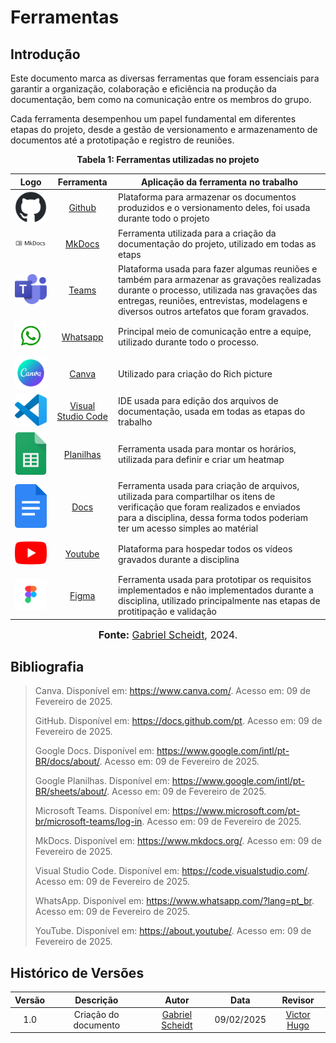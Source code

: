 # Ferramentas 

## Introdução

Este documento marca as diversas ferramentas que foram essenciais para garantir a organização, colaboração e eficiência na produção da documentação, bem como na comunicação entre os membros do grupo.

Cada ferramenta desempenhou um papel fundamental em diferentes etapas do projeto, desde a gestão de versionamento e armazenamento de documentos até a prototipação e registro de reuniões. 

<div style="text-align: center">
<p><b>Tabela 1: Ferramentas utilizadas no projeto</b></p>
</div>


| Logo | Ferramenta | Aplicação da ferramenta no trabalho |
| :-----: | :----: | ----------- |
| <img src="https://github.com/Requisitos-de-Software/2024.2-Sympla/raw/main/docs/assets/ferramentas/github.png" width=75px> | [Github](https://docs.github.com/pt) | Plataforma para armazenar os documentos produzidos e o versionamento deles, foi usada durante todo o projeto |
| <img style="border-radius: 25%" src="https://github.com/Requisitos-de-Software/2024.2-Sympla/raw/main/docs/assets/ferramentas/mkdocs.png" width=150px> | [MkDocs](https://www.mkdocs.org/) | Ferramenta utilizada para a criação da documentação do projeto, utilizado em todas as etaps |
| <img src="https://github.com/Requisitos-de-Software/2024.2-Sympla/raw/main/docs/assets/ferramentas/teams.png" width=75px> | [Teams](https://www.microsoft.com/pt-br/microsoft-teams/log-in) | Plataforma usada para fazer algumas reuniões e também para armazenar as gravações realizadas durante o processo, utilizada nas gravações das entregas, reuniões, entrevistas, modelagens e diversos outros artefatos que foram gravados. |
| <img src="https://github.com/Requisitos-de-Software/2024.2-Sympla/raw/main/docs/assets/ferramentas/whatsapp.png" width=75px> | [Whatsapp](https://www.whatsapp.com/?lang=pt_br) | Principal meio de comunicação entre a equipe, utilizado durante todo o processo.|
| <img src="https://github.com/Requisitos-de-Software/2024.2-Sympla/raw/main/docs/assets/ferramentas/canva.png" width=75> | [Canva]( https://www.canva.com/) | Utilizado para criação do Rich picture |
| <img src="https://github.com/Requisitos-de-Software/2024.2-Sympla/raw/main/docs/assets/ferramentas/vscode.png" width=75px> | [Visual Studio Code](https://code.visualstudio.com/) | IDE usada para edição dos arquivos de documentação, usada em todas as etapas do trabalho |
| <img src="https://github.com/Requisitos-de-Software/2024.2-Sympla/raw/main/docs/assets/ferramentas/panilha.png" width=75px> | [Planilhas](https://www.google.com/intl/pt-BR/sheets/about/) | Ferramenta usada para montar os horários, utilizada para definir e criar um heatmap |
| <img src="https://github.com/Requisitos-de-Software/2024.2-Sympla/raw/main/docs/assets/ferramentas/docs.png" width=75px> | [Docs]( https://www.google.com/intl/pt-BR/docs/about/) | Ferramenta usada para criação de arquivos, utilizada para compartilhar os itens de verificação que foram realizados e enviados para a disciplina, dessa forma todos poderiam ter um acesso simples ao matérial |
| <img src="https://github.com/Requisitos-de-Software/2024.2-Sympla/raw/main/docs/assets/ferramentas/youtube.png" width=75px> | [Youtube]( https://about.youtube/) | Plataforma para hospedar todos os vídeos gravados durante a disciplina |
| <img src="../../assets/ferramentas/figma.png" width=75px> | [Figma]( https://about.youtube/) |Ferramenta usada para prototipar os requisitos implementados e não implementados  durante a disciplina, utilizado principalmente nas etapas de protitipação e validação |

<font size="3"><p style="text-align: center"><b>Fonte:</b> [Gabriel Scheidt](https://github.com/Gxaite), 2024.</p></font>



## **Bibliografia**

>  Canva. Disponível em: https://www.canva.com/. Acesso em: 09 de Fevereiro de 2025.
>
>  GitHub. Disponível em: https://docs.github.com/pt. Acesso em: 09 de Fevereiro de 2025.
>
>  Google Docs. Disponível em: https://www.google.com/intl/pt-BR/docs/about/. Acesso em: 09 de Fevereiro de 2025.
> 
>  Google Planilhas. Disponível em: https://www.google.com/intl/pt-BR/sheets/about/. Acesso em: 09 de Fevereiro de 2025.
>
>  Microsoft Teams. Disponível em: https://www.microsoft.com/pt-br/microsoft-teams/log-in. Acesso em: 09 de Fevereiro de 2025.
> 
>  MkDocs. Disponível em: https://www.mkdocs.org/. Acesso em: 09 de Fevereiro de 2025.
>
>  Visual Studio Code. Disponível em: https://code.visualstudio.com/. Acesso em: 09 de Fevereiro de 2025.
>
>  WhatsApp. Disponível em: https://www.whatsapp.com/?lang=pt_br. Acesso em: 09 de Fevereiro de 2025.
> 
>  YouTube. Disponível em: https://about.youtube/. Acesso em: 09 de Fevereiro de 2025.
>


## Histórico de Versões

| Versão |          Descrição              |     Autor      |      Data      |   Revisor     |
|:------:|:-------------------------------:|:--------------:|:--------------:|:-------------:|
|  1.0   | Criação do documento| [Gabriel Scheidt](https://github.com/Gxaite) | 09/02/2025   | [Victor Hugo](https://github.com/VHbernardes)  |
